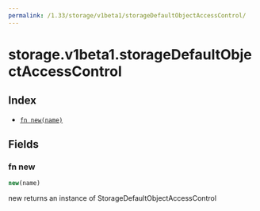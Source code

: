 ```yaml
---
permalink: /1.33/storage/v1beta1/storageDefaultObjectAccessControl/
---
```


# storage.v1beta1.storageDefaultObjectAccessControl



## Index

* [`fn new(name)`](#fn-new)

## Fields

### fn new

```ts
new(name)
```

new returns an instance of StorageDefaultObjectAccessControl